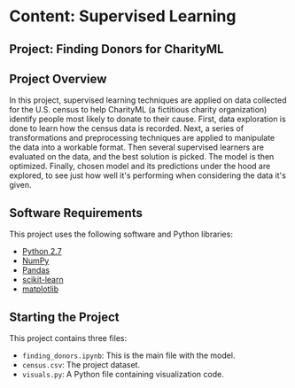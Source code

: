 # Content: Supervised Learning
## Project: Finding Donors for CharityML

## Project Overview
In this project, supervised learning techniques are applied on data collected for the U.S. census to help CharityML (a fictitious charity organization) identify people most likely to donate to their cause. First, data exploration is done to learn how the census data is recorded. Next, a series of transformations and preprocessing techniques are applied to manipulate the data into a workable format. Then several supervised learners are evaluated on the data, and the best solution is picked. The model is then optimized. Finally, chosen model and its predictions under the hood are explored, to see just how well it's performing when considering the data it's given.

## Software Requirements

This project uses the following software and Python libraries:

- [Python 2.7](https://www.python.org/download/releases/2.7/)
- [NumPy](http://www.numpy.org/)
- [Pandas](http://pandas.pydata.org/)
- [scikit-learn](http://scikit-learn.org/stable/)
- [matplotlib](http://matplotlib.org/)

## Starting the Project

This project contains three files:

- `finding_donors.ipynb`: This is the main file with the model.
- `census.csv`: The project dataset. 
- `visuals.py`: A Python file containing visualization code. 

